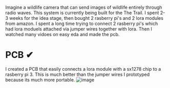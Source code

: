 Imagine a wildlife camera that can send images of wildlife entirely through radio waves. This system is currently being built for the The Trail. I spent 2-3 weeks for the idea stage, then bought 2 rasberry pi's and 2 lora modules from amazon. I spent a long time trying to connect 2 rasberry pi's which had lora moduels attached via jumper wires together with lora. Then I watched many vidoes on easy eda and made the pcb. 



# PCB ✔

<!-- Describe your board in 2-3 sentences. What are you making? What will it do? -->
I created a PCB that easily connects a lora module with a sx1278 chip to a rasberry pi 3. This is much better than the jumper wires I prototyped because its much more portable. 
![image](https://github.com/SidharthBhatt/lora/assets/81537231/c85af4df-c06c-4aa9-a73f-0e79b648be90)



<!-- Tell us a little bit about your design process. What were some challenges? What helped? ***Totally optional*** -->
